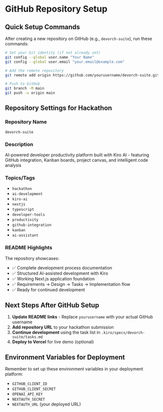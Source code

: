 # GitHub Repository Setup

## Quick Setup Commands

After creating a new repository on GitHub (e.g., `devorch-suite`), run these commands:

```bash
# Set your Git identity (if not already set)
git config --global user.name "Your Name"
git config --global user.email "your.email@example.com"

# Add the remote repository
git remote add origin https://github.com/yourusername/devorch-suite.git

# Push to GitHub
git branch -M main
git push -u origin main
```

## Repository Settings for Hackathon

### Repository Name
`devorch-suite`

### Description
AI-powered developer productivity platform built with Kiro AI - featuring GitHub integration, Kanban boards, project canvas, and intelligent code analysis

### Topics/Tags
- `hackathon`
- `ai-development`
- `kiro-ai`
- `nextjs`
- `typescript`
- `developer-tools`
- `productivity`
- `github-integration`
- `kanban`
- `ai-assistant`

### README Highlights
The repository showcases:
- ✅ Complete development process documentation
- ✅ Structured AI-assisted development with Kiro
- ✅ Working Next.js application foundation
- ✅ Requirements → Design → Tasks → Implementation flow
- ✅ Ready for continued development

## Next Steps After GitHub Setup

1. **Update README links** - Replace `yourusername` with your actual GitHub username
2. **Add repository URL** to your hackathon submission
3. **Continue development** using the task list in `.kiro/specs/devorch-suite/tasks.md`
4. **Deploy to Vercel** for live demo (optional)

## Environment Variables for Deployment

Remember to set up these environment variables in your deployment platform:
- `GITHUB_CLIENT_ID`
- `GITHUB_CLIENT_SECRET`
- `OPENAI_API_KEY`
- `NEXTAUTH_SECRET`
- `NEXTAUTH_URL` (your deployed URL)